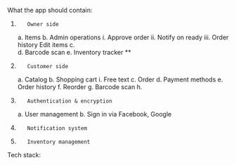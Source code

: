 What the app should contain:

1.        Owner side
    a. Items
    b. Admin operations
    i. Approve order
    ii. Notify on ready
    iii. Order history Edit items
    c.  
    d. Barcode scan
    e. Inventory tracker \*\*
2.        Customer side
    a. Catalog
    b. Shopping cart
    i. Free text
    c. Order
    d. Payment methods
    e. Order history
    f. Reorder
    g. Barcode scan
    h.
3.        Authentication & encryption
    a. User management
    b. Sign in via Facebook, Google
4.        Notification system
5.        Inventory management

Tech stack:
